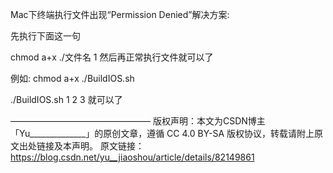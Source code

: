 Mac下终端执行文件出现“Permission Denied”解决方案:

先执行下面这一句

chmod a+x ./文件名
1
然后再正常执行文件就可以了

例如:
chmod a+x ./BuildIOS.sh

./BuildIOS.sh
1
2
3
就可以了


————————————————
版权声明：本文为CSDN博主「Yu______________」的原创文章，遵循 CC 4.0 BY-SA 版权协议，转载请附上原文出处链接及本声明。
原文链接：https://blog.csdn.net/yu__jiaoshou/article/details/82149861
